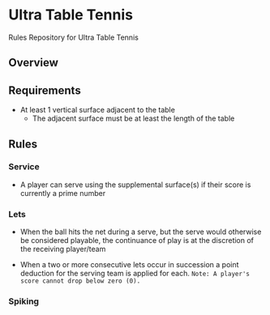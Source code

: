 # Ultra Table Tennis

Rules Repository for Ultra Table Tennis

## Overview

## Requirements

* At least 1 vertical surface adjacent to the table
	 * The adjacent surface must be at least the length of the table

## Rules

### Service

- A player can serve using the supplemental surface(s) if their score is currently a prime number

### Lets

- When the ball hits the net during a serve, but the serve would otherwise be considered playable, the continuance of play is at the discretion of the receiving player/team

- When a two or more consecutive lets occur in succession a point deduction for the serving team is applied for each. `Note: A player's score cannot drop below zero (0).`

### Spiking

